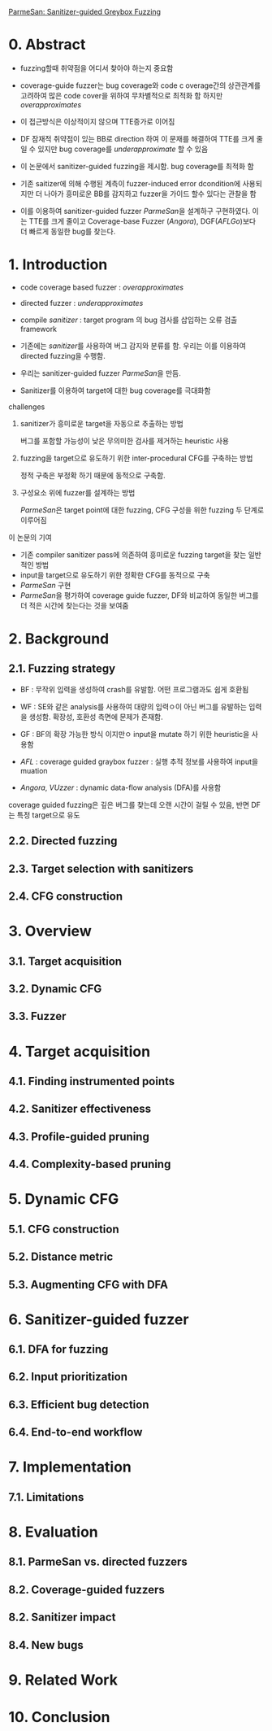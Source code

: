 [ParmeSan: Sanitizer-guided Greybox Fuzzing](https://download.vusec.net/papers/parmesan_sec20.pdf)

# 0. Abstract
- fuzzing할때 취약점을 어디서 찾아야 하는지 중요함
- coverage-guide fuzzer는 bug coverage와 code c overage간의 상관관계를 고려하여 많은 code cover을 위하여 무차별적으로 최적화 함 하지만 *overapproximates*
- 이 접근방식은 이상적이지 않으며 TTE증가로 이어짐
- DF 잠재적 취약점이 있는 BB로 direction 하여 이 문재를 해결하여 TTE를 크게 줄일 수 있지만 bug coverage를 *underapproximate* 할 수 있음


- 이 논문에서 sanitizer-guided fuzzing을 제시함. bug coverage를 최적화 함
- 기존 saitizer에 의해 수행된 계측이 fuzzer-induced error dcondition에 사용되지만 더 나아가 흥미로운 BB를 감지하고 fuzzer을 가이드 할수 있다는 관찰을 함
- 이를 이용하여 sanitizer-guided fuzzer *ParmeSan*을 설계하구 구현하였다. 이는 TTE를 크게 줄이고 Coverage-base Fuzzer (*Angora*), DGF(*AFLGo*)보다 더 빠르게 동일한 bug를 찾는다.

# 1. Introduction
- code coverage based fuzzer : *overapproximates*
- directed fuzzer : *underapproximates*
  
- compile *sanitizer* : target program 의 bug 검사를 삽입하는 오류 검출 framework
- 기존에는 *sanitizer*를 사용하여 버그 감지와 분류를 함. 우리는 이를 이용하여 directed fuzzing을 수행함.

- 우리는 sanitizer-guided fuzzer *ParmeSan*을 만듬. 
- Sanitizer를 이용하여 target에 대한 bug coverage를 극대화함

challenges
1. sanitizer가 흥미로운 target을 자동으로 추출하는 방법
    
    버그를 포함할 가능성이 낮은 무의미한 검사를 제거하는 heuristic 사용
2.  fuzzing을 target으로 유도하기 위한 inter-procedural CFG를 구축하는 방법
    
    정적 구축은 부정확 하기 때문에 동적으로 구축함.

3. 구성요소 위에 fuzzer를 설계하는 방법
   
   *ParmeSan*은 target point에 대한 fuzzing, CFG 구성을 위한 fuzzing 두 단계로 이루어짐


이 논문의 기여

- 기존 compiler sanitizer pass에 의존하여 흥미로운 fuzzing target을 찾는 일반적인 방법
- input을 target으로 유도하기 위한 정확한 CFG를 동적으로 구축
- *ParmeSan* 구현
- *ParmeSan*을 평가하여 coverage guide fuzzer, DF와 비교하여 동일한 버그를 더 적은 시간에 찾는다는 것을 보여줌 

# 2. Background
## 2.1. Fuzzing strategy
- BF : 무작위 입력을 생성하여 crash를 유발함. 어떤 프로그램과도 쉽게 호환됨
- WF : SE와 같은 analysis를 사용하여 대량의 입력ㅇ이 아닌 버그를 유발하는 입력을 생성함. 확장성, 호환성 측면에 문제가 존재함.
- GF : BF의 확장 가능한 방식 이지만ㅇ input을 mutate 하기 위한 heuristic을 사용함

- *AFL* : coverage guided graybox fuzzer : 실행 추적 정보를 사용하여 input을 muation
- *Angora*, *VUzzer* : dynamic data-flow analysis (DFA)를 사용함

coverage guided fuzzing은 깊은 버그를 찾는데 오랜 시간이 걸릴 수 있음, 반면 DF 는 특정 target으로 유도

## 2.2. Directed fuzzing

## 2.3. Target selection with sanitizers
## 2.4. CFG construction
# 3. Overview
## 3.1. Target acquisition
## 3.2. Dynamic CFG
## 3.3. Fuzzer
# 4. Target acquisition
## 4.1. Finding instrumented points

## 4.2. Sanitizer effectiveness
## 4.3. Profile-guided pruning
## 4.4. Complexity-based pruning

# 5. Dynamic CFG
## 5.1. CFG construction
## 5.2. Distance metric
## 5.3. Augmenting CFG with DFA
# 6. Sanitizer-guided fuzzer
## 6.1. DFA for fuzzing
## 6.2. Input prioritization
## 6.3. Efficient bug detection
## 6.4. End-to-end workflow
# 7. Implementation
## 7.1. Limitations
# 8. Evaluation
## 8.1. ParmeSan vs. directed fuzzers
## 8.2. Coverage-guided fuzzers
## 8.2. Sanitizer impact
## 8.4. New bugs
# 9. Related Work
# 10. Conclusion